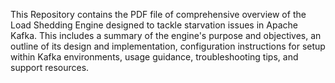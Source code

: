 This Repository contains the PDF file of comprehensive overview of the Load Shedding Engine designed to tackle starvation issues in Apache Kafka. This includes a summary of the engine's purpose and objectives, an outline of its design and implementation, configuration instructions for setup within Kafka environments, usage guidance, troubleshooting tips, and support resources.
